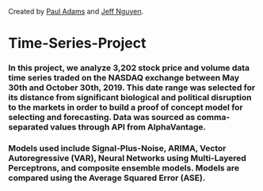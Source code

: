 Created by [Paul Adams](https://github.com/PaulAdams4361) and [Jeff Nguyen](https://github.com/7446Nguyen).
# Time-Series-Project
### In this project, we analyze 3,202 stock price and volume data time series traded on the NASDAQ exchange between May 30th and October 30th, 2019. This date range was selected for its distance from significant biological and political disruption to the markets in order to build a proof of concept model for selecting and forecasting. Data was sourced as comma-separated values through API from AlphaVantage.

### Models used include Signal-Plus-Noise, ARIMA, Vector Autoregressive (VAR), Neural Networks using Multi-Layered Perceptrons, and composite ensemble models. Models are compared using the Average Squared Error (ASE).
